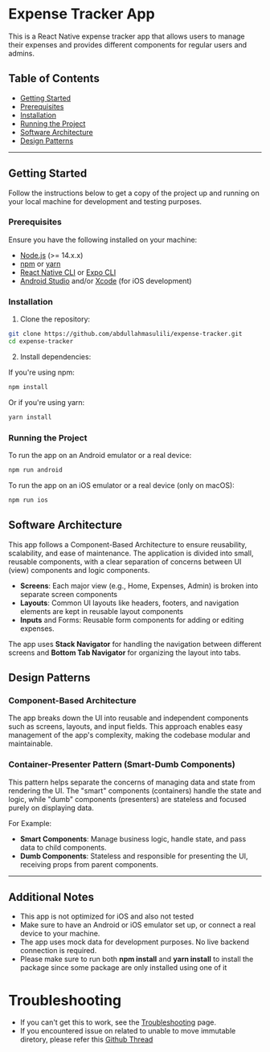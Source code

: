 # Expense Tracker App

This is a React Native expense tracker app that allows users to manage their expenses and provides different components for regular users and admins.

## Table of Contents

- [Getting Started](#getting-started)
- [Prerequisites](#prerequisites)
- [Installation](#installation)
- [Running the Project](#running-the-project)
- [Software Architecture](#software-architecture)
- [Design Patterns](#design-patterns)

---

## Getting Started

Follow the instructions below to get a copy of the project up and running on your local machine for development and testing purposes.

### Prerequisites

Ensure you have the following installed on your machine:

- [Node.js](https://nodejs.org/) (>= 14.x.x)
- [npm](https://www.npmjs.com/) or [yarn](https://yarnpkg.com/)
- [React Native CLI](https://reactnative.dev/docs/environment-setup) or [Expo CLI](https://docs.expo.dev/)
- [Android Studio](https://developer.android.com/studio) and/or [Xcode](https://developer.apple.com/xcode/) (for iOS development)

### Installation

1. Clone the repository:

```bash
git clone https://github.com/abdullahmasulili/expense-tracker.git
cd expense-tracker
```

2. Install dependencies:

If you're using npm:

```bash
npm install
```

Or if you're using yarn:

```bash
yarn install
```

### Running the Project

To run the app on an Android emulator or a real device:

```bash
npm run android
```

To run the app on an iOS emulator or a real device (only on macOS):

```bash
npm run ios
```

## Software Architecture

This app follows a Component-Based Architecture to ensure reusability, scalability, and ease of maintenance. The application is divided into small, reusable components, with a clear separation of concerns between UI (view) components and logic components.

- **Screens**: Each major view (e.g., Home, Expenses, Admin) is broken into separate screen components
- **Layouts**: Common UI layouts like headers, footers, and navigation elements are kept in reusable layout components
- **Inputs** and Forms: Reusable form components for adding or editing expenses.

The app uses **Stack Navigator** for handling the navigation between different screens and **Bottom Tab Navigator** for organizing the layout into tabs.

## Design Patterns

### Component-Based Architecture

The app breaks down the UI into reusable and independent components such as screens, layouts, and input fields. This approach enables easy management of the app's complexity, making the codebase modular and maintainable.

### Container-Presenter Pattern (Smart-Dumb Components)

This pattern helps separate the concerns of managing data and state from rendering the UI. The "smart" components (containers) handle the state and logic, while "dumb" components (presenters) are stateless and focused purely on displaying data.

For Example:

- **Smart Components**: Manage business logic, handle state, and pass data to child components.
- **Dumb Components**: Stateless and responsible for presenting the UI, receiving props from parent components.

---

## Additional Notes

- This app is not optimized for iOS and also not tested
- Make sure to have an Android or iOS emulator set up, or connect a real device to your machine.
- The app uses mock data for development purposes. No live backend connection is required.
- Please make sure to run both **npm install** and **yarn install** to install the package since some package are only installed using one of it

# Troubleshooting

- If you can't get this to work, see the [Troubleshooting](https://reactnative.dev/docs/troubleshooting) page.
- If you encountered issue on related to unable to move immutable diretory, please refer this [Github Thread](https://github.com/facebook/react-native/issues/46210#issuecomment-2315210922)
